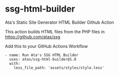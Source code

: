 # ssg-html-builder

Ata's Static Site Generator HTML Builder Github Action

This action builds HTML files from the PHP files in https://github.com/atas/ssg

Add this to your GitHub Actions Workflow

```
- name: Run Ata's SSG HTML Builder
  uses: atas/ssg-html-builder@1.0
  with:
    less_file_path: 'assets/styles/style.less'
```
